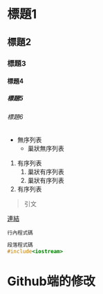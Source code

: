 # 標題1
## 標題2
### 標題3
#### 標題4
##### 標題5
###### 標題6

- 無序列表
    - 巢狀無序列表
1. 有序列表
    1. 巢狀有序列表
    2. 巢狀有序列表
2. 有序列表

> 引文

[連結](https://hackmd.io/@eMP9zQQ0Qt6I8Uqp2Vqy6w/SyiOheL5N/%2FBVqowKshRH246Q7UDyodFA#MarkDown%E8%AA%9E%E6%B3%95%E5%A4%A7%E5%85%A8)

`行內程式碼`
``` C++
段落程式碼
#include<iostream>
```
# Github端的修改
